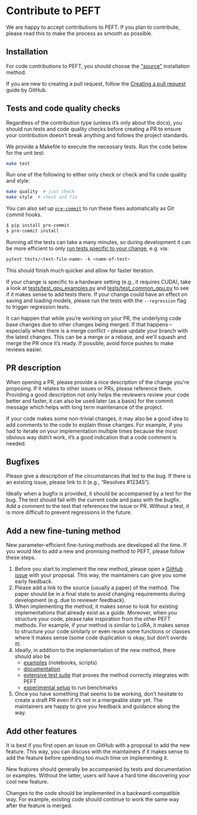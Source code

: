 <!--Copyright 2023 The HuggingFace Team. All rights reserved.

Licensed under the Apache License, Version 2.0 (the "License"); you may not use this file except in compliance with
the License. You may obtain a copy of the License at

http://www.apache.org/licenses/LICENSE-2.0

Unless required by applicable law or agreed to in writing, software distributed under the License is distributed on
an "AS IS" BASIS, WITHOUT WARRANTIES OR CONDITIONS OF ANY KIND, either express or implied. See the License for the
specific language governing permissions and limitations under the License.

⚠️ Note that this file is in Markdown but contain specific syntax for our doc-builder (similar to MDX) that may not be
rendered properly in your Markdown viewer.

-->

# Contribute to PEFT

We are happy to accept contributions to PEFT. If you plan to contribute, please read this to make the process as smooth as possible.

## Installation

For code contributions to PEFT, you should choose the ["source"](../install#source) installation method.

If you are new to creating a pull request, follow the [Creating a pull request](https://docs.github.com/en/pull-requests/collaborating-with-pull-requests/proposing-changes-to-your-work-with-pull-requests/creating-a-pull-request) guide by GitHub.

## Tests and code quality checks

Regardless of the contribution type (unless it’s only about the docs), you should run tests and code quality checks before creating a PR to ensure your contribution doesn’t break anything and follows the project standards.

We provide a Makefile to execute the necessary tests. Run the code below for the unit test:

```sh
make test
```

Run one of the following to either only check or check and fix code quality and style:

```sh
make quality  # just check
make style  # check and fix
```

You can also set up [`pre-commit`](https://pre-commit.com/) to run these fixes
automatically as Git commit hooks.

```bash
$ pip install pre-commit
$ pre-commit install
```

Running all the tests can take a many minutes, so during development it can be more efficient to only [run tests specific to your change](https://docs.pytest.org/en/6.2.x/usage.html#specifying-tests-selecting-tests), e.g. via:

```sh
pytest tests/<test-file-name> -k <name-of-test>
```

This should finish much quicker and allow for faster iteration.

If your change is specific to a hardware setting (e.g., it requires CUDA), take a look at [tests/test_gpu_examples.py](https://github.com/huggingface/peft/blob/1c1c7fdaa6e6abaa53939b865dee1eded82ad032/tests/test_gpu_examples.py) and [tests/test_common_gpu.py](https://github.com/huggingface/peft/blob/1c1c7fdaa6e6abaa53939b865dee1eded82ad032/tests/test_common_gpu.py) to see if it makes sense to add tests there. If your change could have an effect on saving and loading models, please run the tests with the `--regression` flag to trigger regression tests.

It can happen that while you’re working on your PR, the underlying code base changes due to other changes being merged. If that happens – especially when there is a merge conflict – please update your branch with the latest changes. This can be a merge or a rebase, and we'll squash and merge the PR once it’s ready. If possible, avoid force pushes to make reviews easier.

## PR description

When opening a PR, please provide a nice description of the change you're proposing. If it relates to other issues or PRs, please reference them. Providing a good description not only helps the reviewers review your code better and faster, it can also be used later (as a basis) for the commit message which helps with long term maintenance of the project.

If your code makes some non-trivial changes, it may also be a good idea to add comments to the code to explain those changes. For example, if you had to iterate on your implementation multiple times because the most obvious way didn’t work, it’s a good indication that a code comment is needed.

## Bugfixes

Please give a description of the circumstances that led to the bug. If there is an existing issue, please link to it (e.g., “Resolves #12345”).

Ideally when a bugfix is provided, it should be accompanied by a test for the bug. The test should fail with the current code and pass with the bugfix. Add a comment to the test that references the issue or PR. Without a test, it is more difficult to prevent regressions in the future.

## Add a new fine-tuning method

New parameter-efficient fine-tuning methods are developed all the time. If you would like to add a new and promising method to PEFT, please follow these steps.

1. Before you start to implement the new method, please open a [GitHub issue](https://github.com/huggingface/peft/issues) with your proposal. This way, the maintainers can give you some early feedback.
2. Please add a link to the source (usually a paper) of the method. The paper should be in a final state to avoid changing requirements during development (e.g. due to reviewer feedback).
3. When implementing the method, it makes sense to look for existing implementations that already exist as a guide. Moreover, when you structure your code, please take inspiration from the other PEFT methods. For example, if your method is similar to LoRA, it makes sense to structure your code similarly or even reuse some functions or classes where it makes sense (some code duplication is okay, but don’t overdo it).
4. Ideally, in addition to the implementation of the new method, there should also be
   - [examples](https://github.com/huggingface/peft/tree/main/examples) (notebooks, scripts)
   - [documentation](https://github.com/huggingface/peft/tree/main/docs/source)
   - [extensive test suite](https://github.com/huggingface/peft/tree/main/tests) that proves the method correctly integrates with PEFT
   - [experimental setup](https://github.com/huggingface/peft/tree/main/method_comparison#creating-new-experiments) to run benchmarks
5. Once you have something that seems to be working, don’t hesitate to create a draft PR even if it’s not in a mergeable state yet. The maintainers are happy to give you feedback and guidance along the way.

## Add other features

It is best if you first open an issue on GitHub with a proposal to add the new feature. This way, you can discuss with the maintainers if it makes sense to add the feature before spending too much time on implementing it.

New features should generally be accompanied by tests and documentation or examples. Without the latter, users will have a hard time discovering your cool new feature.

Changes to the code should be implemented in a backward-compatible way. For example, existing code should continue to work the same way after the feature is merged.
